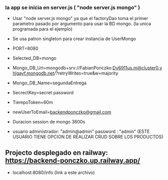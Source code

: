 
### la app se inicia en server.js ( "node server.js mongo" )

* Usar "node server.js mongo" ya que el factoryDao toma el primer parametro pasado por argumento para usar la BD mongo. (la unica programada para el ejemplo)

* Se usa patron singleton para crear instancia de UserMongo

* PORT=8080
* Selected_DB=mongo
* Mongo_DB_Url=mongodb+srv://FabianPonczko:Dv6911us.m@cluster0.yhlgayf.mongodb.net/?retryWrites=true&w=majority
* Mongo_DB_Name=segundaEntrega
* SecrectKey=secret password
* TiempoToken=60m
* newUserToEmail=backendponczko@gmail.com
* Duracion session de mongo 3600s 
* usuario administrador: "admin@admin"  password : "admin"
(ESTE USUARIO TIENE OPCION DE REALIZAR CRUD SOBRE LOS PRODUCTOS)

## Projecto desplegado en railway: https://backend-ponczko.up.railway.app/

* localhost:8080/info  (link a este archivo)